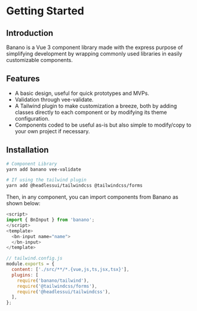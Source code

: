 # Getting Started

## Introduction

Banano is a Vue 3 component library made with the express purpose of simplifying development by wrapping commonly used libraries in easily customizable components.

## Features
* A basic design, useful for quick prototypes and MVPs.
* Validation through vee-validate.
* A Tailwind plugin to make customization a breeze, both by adding classes directly to each component or by modifying its theme configuration.
* Components coded to be useful as-is but also simple to modify/copy to your own project if necessary.

## Installation

```bash
# Component Library
yarn add banano vee-validate

# If using the tailwind plugin
yarn add @headlessui/tailwindcss @tailwindcss/forms
```
Then, in any component, you can import components from Banano as shown below:
```typescript
<script>
import { BnInput } from 'banano';
</script>
<template>
  <bn-input name="name">
  </bn-input>
</template>

```

```javascript
// tailwind.config.js
module.exports = {
  content: ['./src/**/*.{vue,js,ts,jsx,tsx}'],
  plugins: [
    require('banano/tailwind'),
    require('@tailwindcss/forms'),
    require('@headlessui/tailwindcss'),
  ],
};
```
